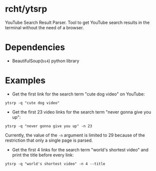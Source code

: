 # rcht/ytsrp

YouTube Search Result Parser. Tool to get YouTube search results in the terminal without the need of a browser. 

# Dependencies

- BeautifulSoup(`bs4`) python library

# Examples

- Get the first link for the search term "cute dog video" on YouTube:

```
ytsrp -q "cute dog video"
```

- Get the first 23 video links for the search term "never gonna give you up":

```
ytsrp -q "never gonna give you up" -n 23
```

Currently, the value of the `-n` argument is limited to 29 because of the restriction that only a single page is parsed. 

- Get the first 4 links for the search term "world's shortest video" and print the title before every link:

```
ytsrp -q "world's shortest video" -n 4 --title
```
